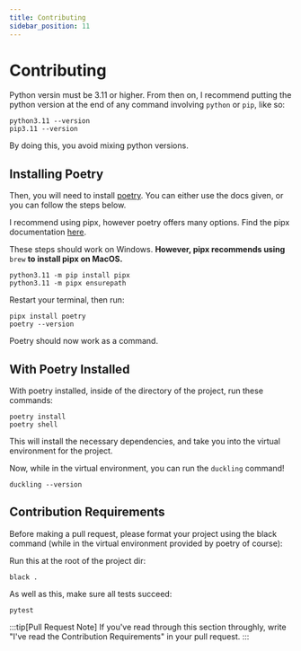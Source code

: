 ```yaml
---
title: Contributing
sidebar_position: 11
---
```


# Contributing
Python versin must be 3.11 or higher. From then on, I recommend putting the python version at the end of any command involving `python` or `pip`, like so:
```
python3.11 --version
pip3.11 --version
```
By doing this, you avoid mixing python versions.

## Installing Poetry
Then, you will need to install [poetry](https://python-poetry.org/docs/). You can either use the docs given, or you can follow the steps below.

I recommend using pipx, however poetry offers many options. Find the pipx documentation [here](https://pipx.pypa.io/stable/installation/).

These steps should work on Windows. **However, pipx recommends using** `brew` **to install pipx on MacOS.**
```
python3.11 -m pip install pipx
python3.11 -m pipx ensurepath
```
Restart your terminal, then run:
```
pipx install poetry
poetry --version
```
Poetry should now work as a command.

## With Poetry Installed
With poetry installed, inside of the directory of the project, run these commands:
```
poetry install
poetry shell
```
This will install the necessary dependencies, and take you into the virtual environment for the project.

Now, while in the virtual environment, you can run the `duckling` command!
```
duckling --version
```

## Contribution Requirements
Before making a pull request, please format your project using the black command (while in the virtual environment provided by poetry of course):

Run this at the root of the project dir:
```
black .
```
As well as this, make sure all tests succeed:
```
pytest
```

:::tip[Pull Request Note]
If you've read through this section throughly, write "I've read the Contribution Requirements" in your pull request.
:::